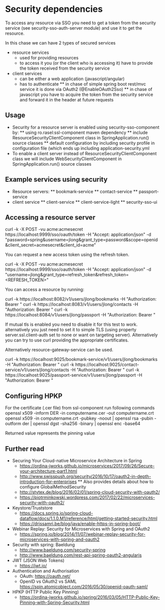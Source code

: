 # Security dependencies

To access any resource via SSO you need to get a token from the security service (see security-sso-auth-server module) and use it to get the resource.

In this chase we can have 2 types of secured services

- resource services
    * used for providing resources
    * to access it you (or the client who is accessing it) have to provide the token received from the security service
- client services
    * can be either a web application (javascript/angular)
    * has to authenticate
        ** in chase of simple spring boot rest/mvc service it is done via OAuth2 (@EnableOAuth2Sso)
        ** in chase of javascript you have to acquire the token from the security service and forward it in the header at future requests

## Usage
* Security for a resource server is enabled using security-sso-component by:
    ** using ro.rasel:ssl-component maven dependency
    ** include ResourceSecurityClientComponent class in SpringApplication.run() source classes
    ** default configuration by including security profile in configuration file (which ends up including application-security.yml
* To enable a client server instead of ResourceSecurityClientComponent class we will include WebSecurityClientComponent in SpringApplication.run() source classes

## Example services using security
* Resource servers:
    ** bookmark-service
    ** contact-service
    ** passport-service
* client service
    ** client-service
    ** client-service-light
    ** security-sso-ui

## Accessing a resource server
curl -k -X POST -vu acme:acmesecret https://localhost:9999/sso/oauth/token -H "Accept: application/json" -d "password=spring&username=jlong&grant_type=password&scope=openid&client_secret=acmesecret&client_id=acme"

You can request a new access token using the refresh token.

curl -k -X POST -vu acme:acmesecret https://localhost:9999/sso/oauth/token -H "Accept: application/json" -d "username=jlong&grant_type=refresh_token&refresh_token=<REFRESH_TOKEN>"

You can access a resource by running:

curl -k https://localhost:8082/v1/users/jlong/bookmarks -H "Authorization: Bearer <TOKEN>"
curl -k https://localhost:8083/v1/users/jlong/contacts -H "Authorization: Bearer <TOKEN>"
curl -k https://localhost:8084/v1/users/jlong/passport -H "Authorization: Bearer <TOKEN>"

If mutual tls is enabled you need to disable it for this test to work. alternatively you just need to set it to simple TLS (using property server.ssl.client-auth set to none or want on targeting server). Alternatively you can try to use curl providing the appropriate certificates.

Alternatively resource-gateway-service can be used.

curl -k https://localhost:9025/bookmark-service/v1/users/jlong/bookmarks -H "Authorization: Bearer <TOKEN>"
curl -k https://localhost:9025/contact-service/v1/users/jlong/contacts -H "Authorization: Bearer <TOKEN>"
curl -k https://localhost:9025/passport-service/v1/users/jlong/passport -H "Authorization: Bearer <TOKEN>"

## Configuring HPKP

For the certificate (.cer file) from ssl-component run following commands
openssl x509 -inform DER -in computername.cer -out computername.crt
openssl x509 -in computername.crt -pubkey -noout | openssl rsa -pubin -outform der | openssl dgst -sha256 -binary | openssl enc -base64

Returned value represents the pinning value

## Further read
- Securing Your Cloud-native Microservice Architecture in Spring
    * https://ordina-jworks.github.io/microservices/2017/09/26/Secure-your-architecture-part1.html
    * http://www.swisspush.org/security/2016/10/17/oauth2-in-depth-introduction-for-enterprises
        ** Also provides details about how to configure GlobalMethodSecurity
    * http://stytex.de/blog/2016/02/01/spring-cloud-security-with-oauth2/
    * https://piotrminkowski.wordpress.com/2017/02/22/microservices-security-with-oauth2/
- Keystore/Truststore
    * https://docs.spring.io/spring-cloud-dataflow/docs/1.1.0.M1/reference/html/getting-started-security.html
    * https://drissamri.be/blog/java/enable-https-in-spring-boot/
- Webinar Replay: Security for Microservices with Spring and OAuth2
    * https://spring.io/blog/2014/11/07/webinar-replay-security-for-microservices-with-spring-and-oauth2
- Security with spring: Baeldung
    * http://www.baeldung.com/security-spring
    * http://www.baeldung.com/rest-api-spring-oauth2-angularjs
- JWT (JSON Web Tokens)
    * https://jwt.io/
- Authentication and Authorisation
    * OAuth: https://oauth.net/
    * OpenID vs OAuth2 vs SAML https://spin.atomicobject.com/2016/05/30/openid-oauth-saml/
- HPKP (HTTP Public Key Pinning)
    * https://ordina-jworks.github.io/spring/2016/03/05/HTTP-Public-Key-Pinning-with-Spring-Security.html

